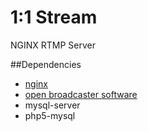 # 1:1 Stream

NGINX RTMP Server

##Dependencies

- [nginx](http://nginx.org)
- [open broadcaster software](http://obsproject.com)
- mysql-server
- php5-mysql
